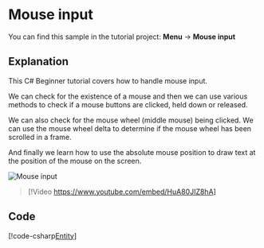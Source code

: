 # Mouse input
You can find this sample in the tutorial project: **Menu** → **Mouse input**

## Explanation
This C# Beginner tutorial covers how to handle mouse input.

We can check for the existence of a mouse and then we can use various methods to check if a mouse buttons are clicked, held down or released.

We can also check for the mouse wheel (middle mouse) being clicked. We can use the mouse wheel delta to determine if the mouse wheel has been scrolled in a frame.

And finally we learn how to use the absolute mouse position to draw text at the position of the mouse on the screen.

![Mouse input](media/mouse-input.webp)

> [!Video https://www.youtube.com/embed/HuA80JIZ8hA]

## Code
[!code-csharp[Entity](../../../../stride/samples/Tutorials/CSharpBeginner/CSharpBeginner/CSharpBeginner.Game/Code/MouseInputDemo.cs)]
